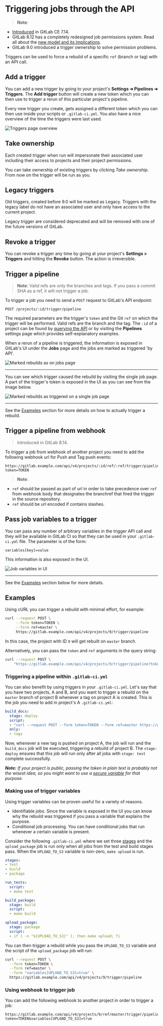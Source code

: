 # Triggering jobs through the API

> **Note**:
- [Introduced][ci-229] in GitLab CE 7.14.
- GitLab 8.12 has a completely redesigned job permissions system. Read all
  about the [new model and its implications](../../user/project/new_ci_build_permissions_model.md#job-triggers).
- GitLab 9.0 introduced a trigger ownership to solve permission problems.

Triggers can be used to force a rebuild of a specific `ref` (branch or tag)
with an API call.

## Add a trigger

You can add a new trigger by going to your project's
**Settings ➔ Pipelines ➔ Triggers**. The **Add trigger** button will
create a new token which you can then use to trigger a rerun of this
particular project's pipeline.

Every new trigger you create, gets assigned a different token which you can
then use inside your scripts or `.gitlab-ci.yml`. You also have a nice
overview of the time the triggers were last used.

![Triggers page overview](img/triggers_page.png)

## Take ownership

Each created trigger when run will impersonate their associated user including
their access to projects and their project permissions.

You can take ownership of existing triggers by clicking *Take ownership*.
From now on the trigger will be run as you.

## Legacy triggers

Old triggers, created before 9.0 will be marked as Legacy. Triggers with
the legacy label do not have an associated user and only have access
to the current project.

Legacy trigger are considered deprecated and will be removed
with one of the future versions of GitLab.

## Revoke a trigger

You can revoke a trigger any time by going at your project's
**Settings > Triggers** and hitting the **Revoke** button. The action is
irreversible.

## Trigger a pipeline

> **Note**:
Valid refs are only the branches and tags. If you pass a commit SHA as a ref,
it will not trigger a job.

To trigger a job you need to send a `POST` request to GitLab's API endpoint:

```
POST /projects/:id/trigger/pipeline
```

The required parameters are the trigger's `token` and the Git `ref` on which
the trigger will be performed. Valid refs are the branch and the tag. The `:id`
of a project can be found by [querying the API](../../api/projects.md)
or by visiting the **Pipelines** settings page which provides
self-explanatory examples.

When a rerun of a pipeline is triggered, the information is exposed in GitLab's
UI under the **Jobs** page and the jobs are marked as triggered 'by API'.

![Marked rebuilds as  on jobs page](img/builds_page.png)

---

You can see which trigger caused the rebuild by visiting the single job page.
A part of the trigger's token is exposed in the UI as you can see from the image
below.

![Marked rebuilds as triggered on a single job page](img/trigger_single_build.png)

---

See the [Examples](#examples) section for more details on how to actually
trigger a rebuild.

## Trigger a pipeline from webhook

> Introduced in GitLab 8.14.

To trigger a job from webhook of another project you need to add the following
webhook url for Push and Tag push events:

```
https://gitlab.example.com/api/v4/projects/:id/ref/:ref/trigger/pipeline?token=TOKEN
```

> **Note**:
- `ref` should be passed as part of url in order to take precedence over `ref`
  from webhook body that designates the branchref that fired the trigger in the source repository.
- `ref` should be url encoded if contains slashes.

## Pass job variables to a trigger

You can pass any number of arbitrary variables in the trigger API call and they
will be available in GitLab CI so that they can be used in your `.gitlab-ci.yml`
file. The parameter is of the form:

```
variables[key]=value
```

This information is also exposed in the UI.

![Job variables in UI](img/trigger_variables.png)

---

See the [Examples](#examples) section below for more details.

## Examples

Using cURL you can trigger a rebuild with minimal effort, for example:

```bash
curl --request POST \
     --form token=TOKEN \
     --form ref=master \
     https://gitlab.example.com/api/v4/projects/9/trigger/pipeline
```

In this case, the project with ID `9` will get rebuilt on `master` branch.

Alternatively, you can pass the `token` and `ref` arguments in the query string:

```bash
curl --request POST \
    "https://gitlab.example.com/api/v4/projects/9/trigger/pipeline?token=TOKEN&ref=master"
```

### Triggering a pipeline within `.gitlab-ci.yml`

You can also benefit by using triggers in your `.gitlab-ci.yml`. Let's say that
you have two projects, A and B, and you want to trigger a rebuild on the `master`
branch of project B whenever a tag on project A is created. This is the job you
need to add in project's A `.gitlab-ci.yml`:

```yaml
build_docs:
  stage: deploy
  script:
  - "curl --request POST --form token=TOKEN --form ref=master https://gitlab.example.com/api/v4/projects/9/trigger/pipeline"
  only:
  - tags
```

Now, whenever a new tag is pushed on project A, the job will run and the
`build_docs` job will be executed, triggering a rebuild of project B. The
`stage: deploy` ensures that this job will run only after all jobs with
`stage: test` complete successfully.

_**Note:** If your project is public, passing the token in plain text is
probably not the wisest idea, so you might want to use a
[secure variable](../variables/README.md#user-defined-variables-secure-variables)
for that purpose._

### Making use of trigger variables

Using trigger variables can be proven useful for a variety of reasons.

* Identifiable jobs. Since the variable is exposed in the UI you can know
  why the rebuild was triggered if you pass a variable that explains the
  purpose.
* Conditional job processing. You can have conditional jobs that run whenever
  a certain variable is present.

Consider the following `.gitlab-ci.yml` where we set three
[stages](../yaml/README.md#stages) and the `upload_package` job is run only
when all jobs from the test and build stages pass. When the `UPLOAD_TO_S3`
variable is non-zero, `make upload` is run.

```yaml
stages:
- test
- build
- package

run_tests:
  script:
  - make test

build_package:
  stage: build
  script:
  - make build

upload_package:
  stage: package
  script:
  - if [ -n "${UPLOAD_TO_S3}" ]; then make upload; fi
```

You can then trigger a rebuild while you pass the `UPLOAD_TO_S3` variable
and the script of the `upload_package` job will run:

```bash
curl --request POST \
  --form token=TOKEN \
  --form ref=master \
  --form "variables[UPLOAD_TO_S3]=true" \
  https://gitlab.example.com/api/v4/projects/9/trigger/pipeline
```

### Using webhook to trigger job

You can add the following webhook to another project in order to trigger a job:

```
https://gitlab.example.com/api/v4/projects/9/ref/master/trigger/pipeline?token=TOKEN&variables[UPLOAD_TO_S3]=true
```

[ci-229]: https://gitlab.com/gitlab-org/gitlab-ci/merge_requests/229
